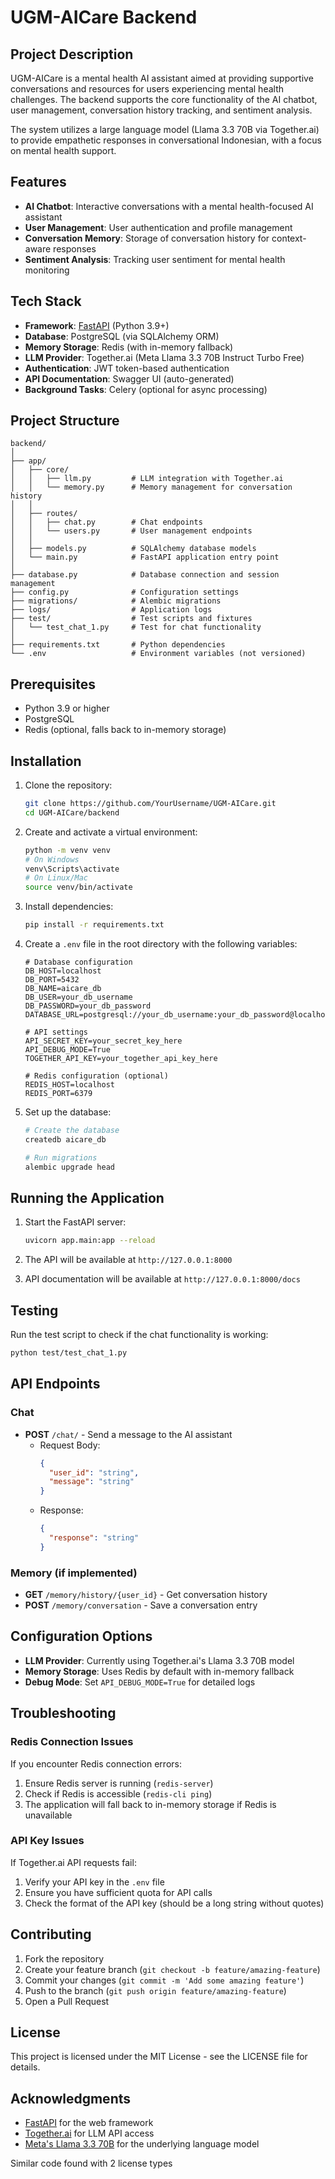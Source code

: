 # UGM-AICare Backend

## Project Description

UGM-AICare is a mental health AI assistant aimed at providing supportive conversations and resources for users experiencing mental health challenges. The backend supports the core functionality of the AI chatbot, user management, conversation history tracking, and sentiment analysis.

The system utilizes a large language model (Llama 3.3 70B via Together.ai) to provide empathetic responses in conversational Indonesian, with a focus on mental health support.

## Features

- **AI Chatbot**: Interactive conversations with a mental health-focused AI assistant
- **User Management**: User authentication and profile management
- **Conversation Memory**: Storage of conversation history for context-aware responses
- **Sentiment Analysis**: Tracking user sentiment for mental health monitoring

## Tech Stack

- **Framework**: [FastAPI](https://fastapi.tiangolo.com/) (Python 3.9+)
- **Database**: PostgreSQL (via SQLAlchemy ORM)
- **Memory Storage**: Redis (with in-memory fallback)
- **LLM Provider**: Together.ai (Meta Llama 3.3 70B Instruct Turbo Free)
- **Authentication**: JWT token-based authentication
- **API Documentation**: Swagger UI (auto-generated)
- **Background Tasks**: Celery (optional for async processing)

## Project Structure

```
backend/
│
├── app/
│   ├── core/
│   │   ├── llm.py         # LLM integration with Together.ai
│   │   └── memory.py      # Memory management for conversation history
│   │
│   ├── routes/
│   │   ├── chat.py        # Chat endpoints
│   │   └── users.py       # User management endpoints
│   │
│   ├── models.py          # SQLAlchemy database models
│   └── main.py            # FastAPI application entry point
│
├── database.py            # Database connection and session management
├── config.py              # Configuration settings
├── migrations/            # Alembic migrations
├── logs/                  # Application logs
├── test/                  # Test scripts and fixtures
│   └── test_chat_1.py     # Test for chat functionality
│
├── requirements.txt       # Python dependencies
└── .env                   # Environment variables (not versioned)
```

## Prerequisites

- Python 3.9 or higher
- PostgreSQL
- Redis (optional, falls back to in-memory storage)

## Installation

1. Clone the repository:
   ```bash
   git clone https://github.com/YourUsername/UGM-AICare.git
   cd UGM-AICare/backend
   ```

2. Create and activate a virtual environment:
   ```bash
   python -m venv venv
   # On Windows
   venv\Scripts\activate
   # On Linux/Mac
   source venv/bin/activate
   ```

3. Install dependencies:
   ```bash
   pip install -r requirements.txt
   ```

4. Create a `.env` file in the root directory with the following variables:
   ```
   # Database configuration
   DB_HOST=localhost
   DB_PORT=5432
   DB_NAME=aicare_db
   DB_USER=your_db_username
   DB_PASSWORD=your_db_password
   DATABASE_URL=postgresql://your_db_username:your_db_password@localhost:5432/aicare_db

   # API settings
   API_SECRET_KEY=your_secret_key_here
   API_DEBUG_MODE=True
   TOGETHER_API_KEY=your_together_api_key_here

   # Redis configuration (optional)
   REDIS_HOST=localhost
   REDIS_PORT=6379
   ```

5. Set up the database:
   ```bash
   # Create the database
   createdb aicare_db
   
   # Run migrations
   alembic upgrade head
   ```

## Running the Application

1. Start the FastAPI server:
   ```bash
   uvicorn app.main:app --reload
   ```

2. The API will be available at `http://127.0.0.1:8000`
3. API documentation will be available at `http://127.0.0.1:8000/docs`

## Testing

Run the test script to check if the chat functionality is working:

```bash
python test/test_chat_1.py
```

## API Endpoints

### Chat

- **POST** `/chat/` - Send a message to the AI assistant
  - Request Body:
    ```json
    {
      "user_id": "string",
      "message": "string"
    }
    ```
  - Response:
    ```json
    {
      "response": "string"
    }
    ```

### Memory (if implemented)

- **GET** `/memory/history/{user_id}` - Get conversation history
- **POST** `/memory/conversation` - Save a conversation entry

## Configuration Options

- **LLM Provider**: Currently using Together.ai's Llama 3.3 70B model
- **Memory Storage**: Uses Redis by default with in-memory fallback
- **Debug Mode**: Set `API_DEBUG_MODE=True` for detailed logs

## Troubleshooting

### Redis Connection Issues

If you encounter Redis connection errors:
1. Ensure Redis server is running (`redis-server`)
2. Check if Redis is accessible (`redis-cli ping`)
3. The application will fall back to in-memory storage if Redis is unavailable

### API Key Issues

If Together.ai API requests fail:
1. Verify your API key in the `.env` file
2. Ensure you have sufficient quota for API calls
3. Check the format of the API key (should be a long string without quotes)

## Contributing

1. Fork the repository
2. Create your feature branch (`git checkout -b feature/amazing-feature`)
3. Commit your changes (`git commit -m 'Add some amazing feature'`)
4. Push to the branch (`git push origin feature/amazing-feature`)
5. Open a Pull Request

## License

This project is licensed under the MIT License - see the LICENSE file for details.

## Acknowledgments

- [FastAPI](https://fastapi.tiangolo.com/) for the web framework
- [Together.ai](https://www.together.ai) for LLM API access
- [Meta's Llama 3.3 70B](https://ai.meta.com/llama/) for the underlying language model

Similar code found with 2 license types